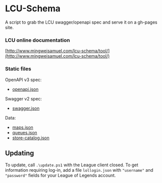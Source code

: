 # LCU-Schema

A script to grab the LCU swagger/openapi spec and serve it on a gh-pages site.

### LCU online documentation

[http://www.mingweisamuel.com/lcu-schema/tool/](http://www.mingweisamuel.com/lcu-schema/tool/)

### Static files

OpenAPI v3 spec:
- [openapi.json](http://www.mingweisamuel.com/lcu-schema/openapi.json)

Swagger v2 spec:
- [swagger.json](http://www.mingweisamuel.com/lcu-schema/swagger.json)

Data:
- [maps.json](http://www.mingweisamuel.com/lcu-schema/maps.json)
- [queues.json](http://www.mingweisamuel.com/lcu-schema/queues.json)
- [store-catalog.json](http://www.mingweisamuel.com/lcu-schema/store-catalog.json)

## Updating

To update, call `.\update.ps1` with the League client closed. To get
information requiring log-in, add a file `lollogin.json` with `"username"` and
`"password"` fields for your League of Legends account.
